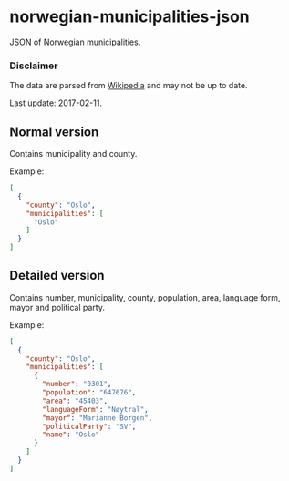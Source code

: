 # norwegian-municipalities-json
JSON of Norwegian municipalities.

### Disclaimer

The data are parsed from [Wikipedia](https://no.wikipedia.org/wiki/Norges_kommuner) and may not be up to date.

Last update: 2017-02-11.

## Normal version
Contains municipality and county.

Example:
```json
[
  {
    "county": "Oslo",
    "municipalities": [
      "Oslo"
    ]
  }
]
```

## Detailed version
Contains number, municipality, county, population, area, language form, mayor and political party.

Example:
```json
[
  {
    "county": "Oslo",
    "municipalities": [
      {
        "number": "0301",
        "population": "647676",
        "area": "45403",
        "languageForm": "Nøytral",
        "mayor": "Marianne Borgen",
        "politicalParty": "SV",
        "name": "Oslo"
      }
    ]
  }
]
```
